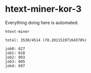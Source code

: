 # htext-miner-kor-3

Everything doing here is automated.

```
htext-miner

total: 3530/4514 (78.20115197164378%)

job0: 627
job1: 618
job2: 893
job3: 695
job4: 697
```